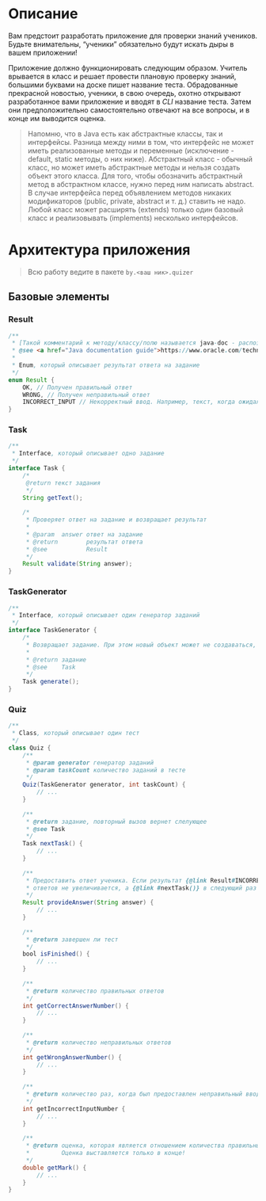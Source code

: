 # Описание

Вам предстоит разработать приложение для проверки знаний учеников. Будьте внимательны, “ученики” обязательно будут искать дыры в вашем приложении!

Приложение должно функционировать следующим образом. Учитель врывается в класс и решает провести плановую проверку знаний, большими буквами на доске пишет название теста. Обрадованные прекрасной новостью, ученики, в свою очередь, охотно открывают разработанное вами приложение и вводят в _CLI_ название теста. Затем они предположительно самостоятельно отвечают на все вопросы, и в конце им выводится оценка.

>Напомню, что в Java есть как абстрактные классы, так и интерфейсы. Разница между ними в том, что интерфейс не может иметь реализованные методы и переменные (исключение - default, static методы, о них ниже). Абстрактный класс - обычный класс, но может иметь абстрактные методы и нельзя создать объект этого класса. Для того, чтобы обозначить абстрактный метод в абстрактном классе, нужно перед ним написать abstract. В случае интерфейса перед объявлением методов никаких модификаторов (public, private, abstract и т. д.) ставить не надо. Любой класс может расширять (extends) только один базовый класс и реализовывать (implements) несколько интерфейсов.

# Архитектура приложения

>Всю работу ведите в пакете `by.<ваш ник>.quizer`
## Базовые элементы

### Result
```java
/**
 * [Такой комментарий к методу/классу/полю называется java-doc - распознается IDE как документация]
 * @see <a href="Java documentation guide">https://www.oracle.com/technical-resources/articles/java/javadoc-tool.html</a>
 *
 * Enum, который описывает результат ответа на задание
 */
enum Result {
    OK, // Получен правильный ответ
    WRONG, // Получен неправильный ответ
    INCORRECT_INPUT // Некорректный ввод. Например, текст, когда ожидалось число
}
```

### Task

```java
/**
 * Interface, который описывает одно задание
 */
interface Task {
    /*
     @return текст задания
     */
    String getText();
    
    /*
     * Проверяет ответ на задание и возвращает результат
     *
     * @param  answer ответ на задание
     * @return        результат ответа
     * @see           Result
     */
    Result validate(String answer);
}
```

### TaskGenerator

```java
/**
 * Interface, который описывает один генератор заданий
 */
interface TaskGenerator {
    /*
     * Возвращает задание. При этом новый объект может не создаваться, если класс задания иммутабельный
     *
     * @return задание
     * @see    Task
     */
    Task generate();
}
```

### Quiz
```java
/**
 * Class, который описывает один тест
 */
class Quiz {
    /**
     * @param generator генератор заданий
     * @param taskCount количество заданий в тесте
     */
    Quiz(TaskGenerator generator, int taskCount) { 
        // ...
    }
    
    /**
     * @return задание, повторный вызов вернет слелующее
     * @see Task
     */
    Task nextTask() {
        // ...
    }
    
    /**
     * Предоставить ответ ученика. Если результат {@link Result#INCORRECT_INPUT}, то счетчик неправильных 
     * ответов не увеличивается, а {@link #nextTask()} в следующий раз вернет тот же самый объект {@link Task}.
     */
    Result provideAnswer(String answer) {
        // ...
    }
    
    /**
     * @return завершен ли тест
     */
    bool isFinished() {
        // ...
    }
    
    /**
     * @return количество правильных ответов
     */
    int getCorrectAnswerNumber() {
        // ...
    }
    
    /**
     * @return количество неправильных ответов
     */
    int getWrongAnswerNumber() {
        // ...
    }
    
    /**
     * @return количество раз, когда был предоставлен неправильный ввод
     */
    int getIncorrectInputNumber {
        // ...
    }
    
    /**
     * @return оценка, которая является отношением количества правильных ответов к количеству всех вопросов. 
     *         Оценка выставляется только в конце!
     */
    double getMark() {
        // ...
    }
}
```